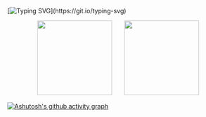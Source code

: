 [![Typing SVG](https://readme-typing-svg.herokuapp.com?font=Fira+Code&weight=700&size=24&pause=1000&width=435&lines=Welcome+to+Lingbou's+homepage!)](https://git.io/typing-svg)


<div align="center">
<span>&emsp;&emsp;</span>
<img height="170px" src="https://github-readme-stats.vercel.app/api?username=Lingbou" /><span>&emsp;&emsp;</span><img height="170px" src="https://github-readme-stats.vercel.app/api/top-langs/?username=Lingbou&layout=compact&langs_count=8" />
<span>&emsp;&emsp;</span>
</div>



[![Ashutosh's github activity graph](https://github-readme-activity-graph-fjqz177.vercel.app/graph?username=Lingbou&theme=github-light)](https://github.com/ashutosh00710/github-readme-activity-graph)


<!-- 
[![Github](https://img.shields.io/badge/-Github-000?style=flat&logo=Github&logoColor=white)](https://github.com/Lingbou)

![](https://github-readme-stats.vercel.app/api?username=Lingbou&show_icons=true&theme=transparent)

![Visitor Count](https://profile-counter.glitch.me/Lingbou/count.svg)

![Top Langs](https://github-readme-stats.vercel.app/api/top-langs/?username=Lingbou&layout=compact&theme=tokyonight)

![](https://github-readme-activity-graph.cyclic.app/graph?username=Lingbou&theme=dracula) -->

